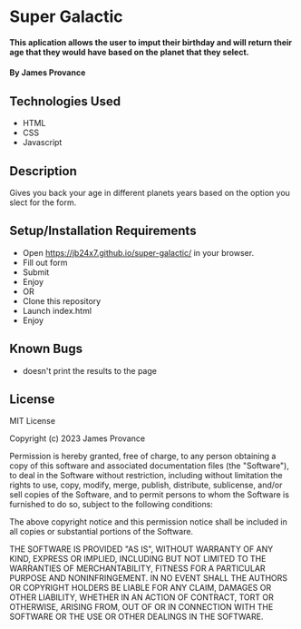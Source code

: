 # Super Galactic

#### This aplication allows the user to imput their birthday and will return their age that they would have based on the planet that they select.

#### By James Provance

## Technologies Used

* HTML
* CSS
* Javascript

## Description

Gives you back your age in different planets years based on the option you slect for the form.

## Setup/Installation Requirements

* Open https://jb24x7.github.io/super-galactic/ in your browser.
* Fill out form
* Submit
* Enjoy
* OR
* Clone this repository
* Launch index.html
* Enjoy

## Known Bugs

* doesn't print the results to the page

## License
MIT License

Copyright (c) 2023 James Provance

Permission is hereby granted, free of charge, to any person obtaining a copy
of this software and associated documentation files (the "Software"), to deal
in the Software without restriction, including without limitation the rights
to use, copy, modify, merge, publish, distribute, sublicense, and/or sell
copies of the Software, and to permit persons to whom the Software is
furnished to do so, subject to the following conditions:

The above copyright notice and this permission notice shall be included in all
copies or substantial portions of the Software.

THE SOFTWARE IS PROVIDED "AS IS", WITHOUT WARRANTY OF ANY KIND, EXPRESS OR
IMPLIED, INCLUDING BUT NOT LIMITED TO THE WARRANTIES OF MERCHANTABILITY,
FITNESS FOR A PARTICULAR PURPOSE AND NONINFRINGEMENT. IN NO EVENT SHALL THE
AUTHORS OR COPYRIGHT HOLDERS BE LIABLE FOR ANY CLAIM, DAMAGES OR OTHER
LIABILITY, WHETHER IN AN ACTION OF CONTRACT, TORT OR OTHERWISE, ARISING FROM,
OUT OF OR IN CONNECTION WITH THE SOFTWARE OR THE USE OR OTHER DEALINGS IN THE
SOFTWARE.